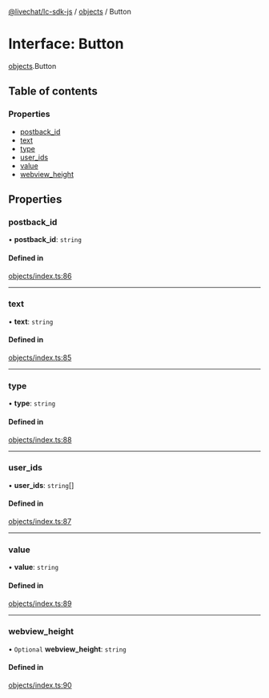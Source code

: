[@livechat/lc-sdk-js](../README.md) / [objects](../modules/objects.md) / Button

# Interface: Button

[objects](../modules/objects.md).Button

## Table of contents

### Properties

- [postback\_id](objects.Button.md#postback_id)
- [text](objects.Button.md#text)
- [type](objects.Button.md#type)
- [user\_ids](objects.Button.md#user_ids)
- [value](objects.Button.md#value)
- [webview\_height](objects.Button.md#webview_height)

## Properties

### postback\_id

• **postback\_id**: `string`

#### Defined in

[objects/index.ts:86](https://github.com/livechat/lc-sdk-js/blob/7431f2f/src/objects/index.ts#L86)

___

### text

• **text**: `string`

#### Defined in

[objects/index.ts:85](https://github.com/livechat/lc-sdk-js/blob/7431f2f/src/objects/index.ts#L85)

___

### type

• **type**: `string`

#### Defined in

[objects/index.ts:88](https://github.com/livechat/lc-sdk-js/blob/7431f2f/src/objects/index.ts#L88)

___

### user\_ids

• **user\_ids**: `string`[]

#### Defined in

[objects/index.ts:87](https://github.com/livechat/lc-sdk-js/blob/7431f2f/src/objects/index.ts#L87)

___

### value

• **value**: `string`

#### Defined in

[objects/index.ts:89](https://github.com/livechat/lc-sdk-js/blob/7431f2f/src/objects/index.ts#L89)

___

### webview\_height

• `Optional` **webview\_height**: `string`

#### Defined in

[objects/index.ts:90](https://github.com/livechat/lc-sdk-js/blob/7431f2f/src/objects/index.ts#L90)
